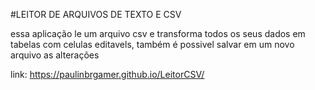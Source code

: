 #LEITOR DE ARQUIVOS DE TEXTO E CSV

essa aplicação le um arquivo csv e transforma todos os seus dados em tabelas com celulas editavels, também é possivel salvar em um novo arquivo as alterações

link: https://paulinbrgamer.github.io/LeitorCSV/
